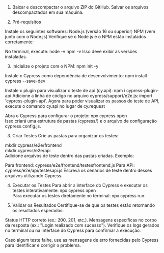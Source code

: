1. Baixar e descompactar o arquivo ZIP do GitHub. Salvar os arquivos descompactados em sua máquina.

2. Pré-requisitos

Instale os seguintes softwares:
Node.js (versão 16 ou superior)
NPM (vem junto com o Node.js)
Verifique se o Node.js e o NPM estão instalados corretamente:

No terminal, execute:
node -v
npm -v
Isso deve exibir as versões instaladas.

3. Inicialize o projeto com o NPM:
npm init -y

Instale o Cypress como dependência de desenvolvimento:
npm install cypress --save-dev

Instale o plugin para visualizar o teste de api (cy.api):
npm i cypress-plugin-api
Adicione a linha de código no arquivo cypress/support/e2e.js:
import 'cypress-plugin-api'.
Agora para poder visualizar os passos do teste de API, execute o comando cy.api no lugar de cy.request

Abra o Cypress para configurar o projeto:
npx cypress open  
Isso criará uma estrutura de pastas (cypress/) e o arquivo de configuração cypress.config.js.
 
3. Criar Testes
Crie as pastas para organizar os testes:

mkdir cypress/e2e/frontend  
mkdir cypress/e2e/api  
Adicione arquivos de teste dentro das pastas criadas.
Exemplo:

Para frontend: cypress/e2e/frontend/testesfrontend.js
Para API: cypress/e2e/api/testesapi.js
Escreva os cenários de teste dentro desses arquivos utilizando Cypress.

4. Executar os Testes
Para abrir a interface do Cypress e executar os testes interativamente:
npx cypress open  
Para executar os testes diretamente no terminal:
npx cypress run
 
6. Validar os Resultados
Certifique-se de que os testes estão retornando os resultados esperados:

Status HTTP correto (ex.: 200, 201, etc.).
Mensagens específicas no corpo da resposta (ex.: "Login realizado com sucesso").
Verifique os logs gerados no terminal ou na interface do Cypress para confirmar a execução.

Caso algum teste falhe, use as mensagens de erro fornecidas pelo Cypress para identificar e corrigir o problema.
